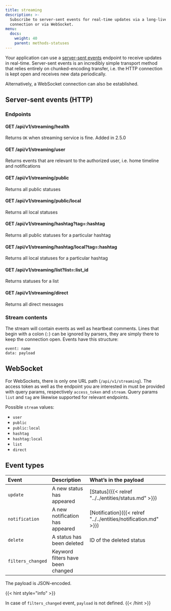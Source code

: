 ```yaml
---
title: streaming
description: >-
  Subscribe to server-sent events for real-time updates via a long-lived HTTP
  connection or via WebSocket.
menu:
  docs:
    weight: 40
    parent: methods-statuses
---
```


Your application can use a [server-sent events](https://developer.mozilla.org/en-US/docs/Web/API/Server-sent_events/Using_server-sent_events) endpoint to receive updates in real-time. Server-sent events is an incredibly simple transport method that relies entirely on chunked-encoding transfer, i.e. the HTTP connection is kept open and receives new data periodically.

Alternatively, a WebSocket connection can also be established.

## Server-sent events \(HTTP\)

### Endpoints <a id="endpoints"></a>

#### GET /api/v1/streaming/health

Returns `OK` when streaming service is fine. Added in 2.5.0

#### GET /api/v1/streaming/user

Returns events that are relevant to the authorized user, i.e. home timeline and notifications

#### GET /api/v1/streaming/public

Returns all public statuses

#### GET /api/v1/streaming/public/local

Returns all local statuses

#### GET /api/v1/streaming/hashtag?tag=:hashtag

Returns all public statuses for a particular hashtag

#### GET /api/v1/streaming/hashtag/local?tag=:hashtag

Returns all local statuses for a particular hashtag

#### GET /api/v1/streaming/list?list=:list_id

Returns statuses for a list

#### GET /api/v1/streaming/direct

Returns all direct messages

### Stream contents <a id="stream-contents"></a>

The stream will contain events as well as heartbeat comments. Lines that begin with a colon \(`:`\) can be ignored by parsers, they are simply there to keep the connection open. Events have this structure:

```text
event: name
data: payload
```

## WebSocket <a id="websocket"></a>

For WebSockets, there is only one URL path \(`/api/v1/streaming`\). The access token as well as the endpoint you are interested in must be provided with query params, respectively `access_token` and `stream`. Query params `list` and `tag` are likewise supported for relevant endpoints.

Possible `stream` values:

* `user`
* `public`
* `public:local`
* `hashtag`
* `hashtag:local`
* `list`
* `direct`

## Event types <a id="event-types"></a>

| Event | Description | What’s in the payload |
| :--- | :--- | :--- |
| `update` | A new status has appeared | [Status]({{< relref "../../entities/status.md" >}}) |
| `notification` | A new notification has appeared | [Notification]({{< relref "../../entities/notification.md" >}}) |
| `delete` | A status has been deleted | ID of the deleted status |
| `filters_changed` | Keyword filters have been changed |  |

The payload is JSON-encoded.

{{< hint style="info" >}}

In case of `filters_changed` event, `payload` is not defined.
{{< /hint >}}


